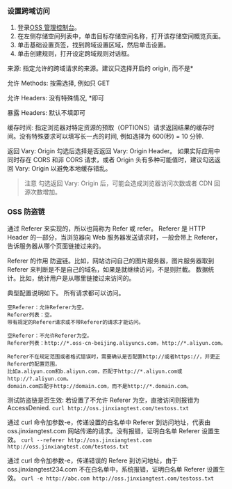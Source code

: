 ### 设置跨域访问

1. 登录[OSS 管理控制台](https://oss.console.aliyun.com/)。
2. 在左侧存储空间列表中，单击目标存储空间名称，打开该存储空间概览页面。
3. 单击基础设置页签，找到跨域设置区域，然后单击设置。
4. 单击创建规则，打开设定跨域规则对话框。

来源: 指定允许的跨域请求的来源。建议只选择开启的 origin, 而不是\*

允许 Methods: 按需选择, 例如只 GET

允许 Headers: 没有特殊情况, \*即可

暴露 Headers: 默认不填即可

缓存时间: 指定浏览器对特定资源的预取（OPTIONS）请求返回结果的缓存时间。没有特殊要求可以填写长一点的时间, 例如选择为 600(秒) = 10 分钟.

返回 Vary: Origin 勾选后选择是否返回 Vary: Origin Header。
如果实际应用中同时存在 CORS 和非 CORS 请求，或者 Origin 头有多种可能值时，建议勾选返回 Vary: Origin 以避免本地缓存错乱。

> 注意 勾选返回 Vary: Origin 后，可能会造成浏览器访问次数或者 CDN 回源次数增加。

### OSS 防盗链

通过 Referer 来实现的，所以也简称为 Refer 或 refer。
Referer 是 HTTP Header 的一部分，当浏览器向 Web 服务器发送请求时，一般会带上 Referer，告诉服务器从哪个页面链接过来的。

Referer 的作用
防盗链。比如，网站访问自己的图片服务器，图片服务器取到 Referer 来判断是不是自己的域名，如果是就继续访问，不是则拦截。
数据统计。比如，统计用户是从哪里链接过来访问的。

典型配置说明如下。
所有请求都可以访问。

```
空Referer：允许Referer为空。
Referer列表：空。
带有规定的Referer请求或不带Referer的请求才能访问。

空Referer：不允许Referer为空。
Referer列表：http://*.oss-cn-beijing.aliyuncs.com，http://*.aliyun.com。
```

```
Referer不在规定范围或者格式错误时，需要确认是否配置http://或者https://，并更正Referer的配置范围，
比如a.aliyun.com和b.aliyun.com，匹配于http://*.aliyun.com或http://?.aliyun.com。
domain.com匹配于http://domain.com，而不是http://*.domain.com。
```

测试防盗链是否生效:
若设置了不允许 Referer 为空，直接访问则报错为 AccessDenied.
`curl http://oss.jinxiangtest.com/testoss.txt`

通过 curl 命令加参数-e，传递设置的白名单中 Referer 到访问地址，代表由 oss.jinxiangtest.com 网站传递的请求。没有报错，证明白名单 Referer 设置生效。
`curl --referer http://oss.jinxiangtest.com http://oss.jinxiangtest.com/testoss.txt`

通过 curl 命令加参数-e，传递错误的 Refere 到访问地址，由于 oss.jinxiangtest234.com 不在白名单中，系统报错，证明白名单 Referer 设置生效。
`curl -e http://abc.com http://oss.jinxiangtest.com/testoss.txt`

